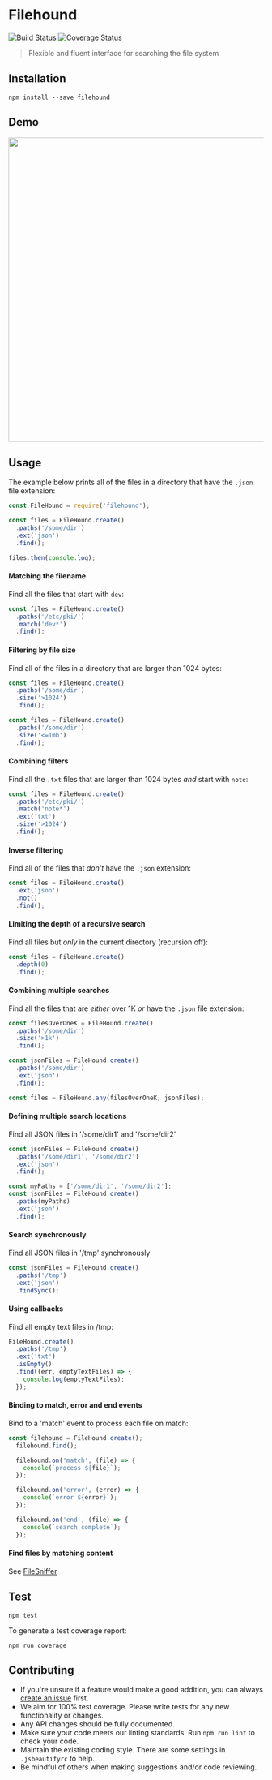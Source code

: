 # Filehound

[![Build Status](https://travis-ci.org/nspragg/filehound.svg)](https://travis-ci.org/nspragg/filehound) [![Coverage Status](https://coveralls.io/repos/github/nspragg/filehound/badge.svg?branch=master)](https://coveralls.io/github/nspragg/filehound?branch=master)

> Flexible and fluent interface for searching the file system

## Installation

```
npm install --save filehound
```

## Demo

<img src="https://cloud.githubusercontent.com/assets/917111/13683231/7e915c2c-e6fd-11e5-9d58-e7228cf76ccf.gif" width="600"/>

## Usage

The example below prints all of the files in a directory that have the `.json` file extension:

```js
const FileHound = require('filehound');

const files = FileHound.create()
  .paths('/some/dir')
  .ext('json')
  .find();

files.then(console.log);
```

#### Matching the filename

Find all the files that start with `dev`:

```js
const files = FileHound.create()
  .paths('/etc/pki/')
  .match('dev*')
  .find();
```

#### Filtering by file size

Find all of the files in a directory that are larger than 1024 bytes:

```js
const files = FileHound.create()
  .paths('/some/dir')
  .size('>1024')
  .find();

const files = FileHound.create()
  .paths('/some/dir')
  .size('<=1mb')
  .find();
```

#### Combining filters

Find all the `.txt` files that are larger than 1024 bytes _and_ start with `note`:

```js
const files = FileHound.create()
  .paths('/etc/pki/')
  .match('note*')
  .ext('txt')
  .size('>1024')
  .find();
```

#### Inverse filtering

Find all of the files that _don't_ have the `.json` extension:

```js
const files = FileHound.create()
  .ext('json')
  .not()
  .find();
```

#### Limiting the depth of a recursive search

Find all files but _only_ in the current directory (recursion off):

```js
const files = FileHound.create()
  .depth(0)
  .find();
```

#### Combining multiple searches

Find all the files that are _either_ over 1K _or_ have the `.json` file extension:

```js
const filesOverOneK = FileHound.create()
  .paths('/some/dir')
  .size('>1k')
  .find();

const jsonFiles = FileHound.create()
  .paths('/some/dir')
  .ext('json')
  .find();

const files = FileHound.any(filesOverOneK, jsonFiles);
```

#### Defining multiple search locations

Find all JSON files in '/some/dir1' and '/some/dir2'

```js
const jsonFiles = FileHound.create()
  .paths('/some/dir1', '/some/dir2')
  .ext('json')
  .find();

const myPaths = ['/some/dir1', '/some/dir2'];
const jsonFiles = FileHound.create()
  .paths(myPaths)
  .ext('json')
  .find();
```

#### Search synchronously

Find all JSON files in '/tmp' synchronously

```js
const jsonFiles = FileHound.create()
  .paths('/tmp')
  .ext('json')
  .findSync();
```

#### Using callbacks

Find all empty text files in /tmp:

```js
FileHound.create()
  .paths('/tmp')
  .ext('txt')
  .isEmpty()
  .find((err, emptyTextFiles) => {
    console.log(emptyTextFiles);
  });
```

#### Binding to match, error and end events

Bind to a 'match' event to process each file on match:
```js
const filehound = FileHound.create();
  filehound.find();

  filehound.on('match', (file) => {
    console(`process ${file}`);
  });

  filehound.on('error', (error) => {
    console(`error ${error}`);
  });

  filehound.on('end', (file) => {
    console(`search complete`);
  });
```

#### Find files by matching content
See [FileSniffer](https://github.com/nspragg/filesniffer)

## Test

```
npm test
```

To generate a test coverage report:

```
npm run coverage
```
## Contributing

* If you're unsure if a feature would make a good addition, you can always [create an issue](https://github.com/nspragg/filehound/issues/new) first.
* We aim for 100% test coverage. Please write tests for any new functionality or changes.
* Any API changes should be fully documented.
* Make sure your code meets our linting standards. Run `npm run lint` to check your code.
* Maintain the existing coding style. There are some settings in `.jsbeautifyrc` to help.
* Be mindful of others when making suggestions and/or code reviewing.
